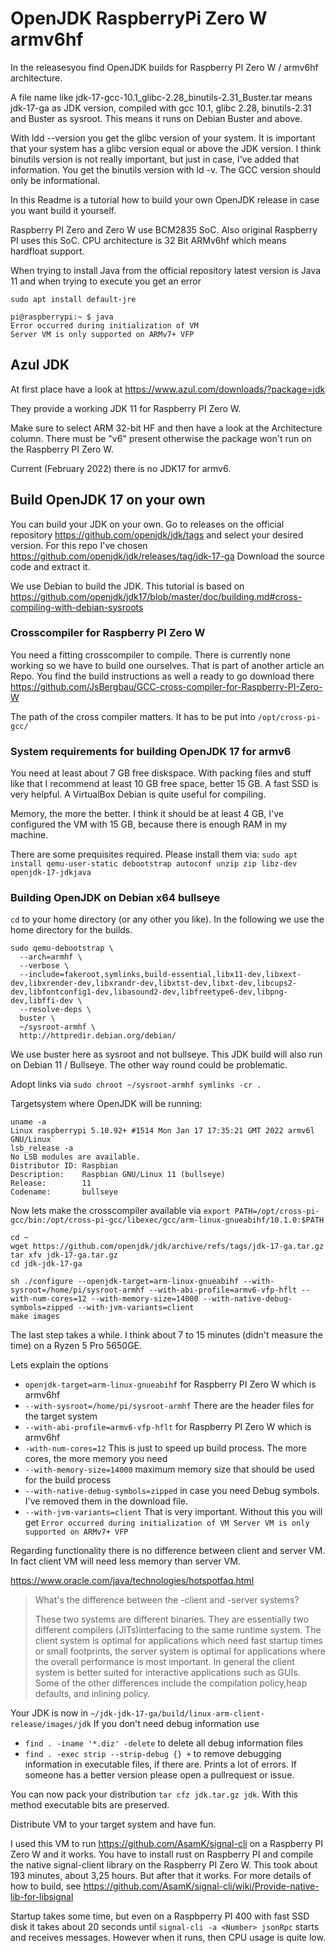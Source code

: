 # OpenJDK RaspberryPi Zero W armv6hf
In the releasesyou find OpenJDK builds for Raspberry PI Zero W / armv6hf architecture.

A file name like jdk-17-gcc-10.1_glibc-2.28_binutils-2.31_Buster.tar means jdk-17-ga as JDK version, compiled with gcc 10.1, glibc 2.28, binutils-2.31 and Buster as sysroot. This means it runs on Debian Buster and above.

With ldd --version you get the glibc version of your system. It is important that your system has a glibc version equal or above the JDK version. I think binutils version is not really important, but just in case, I've added that information. You get the binutils version with ld -v. The GCC version should only be informational.

In this Readme is a tutorial how to build your own OpenJDK release in case you want build it yourself.

Raspberry PI Zero and Zero W use BCM2835 SoC. Also original Raspberry PI uses this SoC. CPU architecture is 32 Bit ARMv6hf which means hardfloat support. 

When trying to install Java from the official repository latest version is Java 11 and when trying to execute you get an error

```
sudo apt install default-jre

pi@raspberrypi:~ $ java
Error occurred during initialization of VM
Server VM is only supported on ARMv7+ VFP
```

## Azul JDK

At first place have a look at https://www.azul.com/downloads/?package=jdk

They provide a working JDK 11 for Raspberry PI Zero W.

Make sure to select ARM 32-bit HF and then have a look at the Architecture column. There must be "v6" present otherwise the package won't run on the Raspberry PI Zero W.

Current (February 2022) there is no JDK17 for armv6.

## Build OpenJDK 17 on your own

You can build your JDK on your own. Go to releases on the official repository https://github.com/openjdk/jdk/tags and select your desired version. For this repo I've chosen https://github.com/openjdk/jdk/releases/tag/jdk-17-ga 
Download the source code and extract it.

We use Debian to build the JDK. This tutorial is based on https://github.com/openjdk/jdk17/blob/master/doc/building.md#cross-compiling-with-debian-sysroots

### Crosscompiler for Raspberry PI Zero W

You need a fitting crosscompiler to compile. There is currently none working so we have to build one ourselves. That is part of another article an Repo. You find the build instructions as well a ready to go download there https://github.com/JsBergbau/GCC-cross-compiler-for-Raspberry-PI-Zero-W

The path of the cross compiler matters. It has to be put into `/opt/cross-pi-gcc/`

### System requirements for building OpenJDK 17 for armv6

You need at least about 7 GB free diskspace. With packing files and stuff like that I recommend at least 10 GB free space, better 15 GB. A fast SSD is very helpful. A VirtualBox Debian is quite useful for compiling. 

Memory, the more the better. I think it should be at least 4 GB, I've configured the VM with 15 GB, because there is enough RAM in my machine.

There are some prequisites required. Please install them via:
`sudo apt install qemu-user-static debootstrap autoconf unzip zip libz-dev openjdk-17-jdkjava`

### Building OpenJDK on Debian x64 bullseye

`cd` to your home directory (or any other you like). In the following we use the home directory for the builds.

```
sudo qemu-debootstrap \
  --arch=armhf \
  --verbose \
  --include=fakeroot,symlinks,build-essential,libx11-dev,libxext-dev,libxrender-dev,libxrandr-dev,libxtst-dev,libxt-dev,libcups2-dev,libfontconfig1-dev,libasound2-dev,libfreetype6-dev,libpng-dev,libffi-dev \
  --resolve-deps \
  buster \
  ~/sysroot-armhf \
  http://httpredir.debian.org/debian/
```
We use buster here as sysroot and not bullseye. This JDK build will also run on Debian 11 / Bullseye. The other way round could be problematic.

Adopt links via `sudo chroot ~/sysroot-armhf symlinks -cr .`

Targetsystem where OpenJDK will be running:
```
uname -a
Linux raspberrypi 5.10.92+ #1514 Mon Jan 17 17:35:21 GMT 2022 armv6l GNU/Linux`
lsb_release -a
No LSB modules are available.
Distributor ID: Raspbian
Description:    Raspbian GNU/Linux 11 (bullseye)
Release:        11
Codename:       bullseye
```

Now lets make the crosscompiler available via 
`export PATH=/opt/cross-pi-gcc/bin:/opt/cross-pi-gcc/libexec/gcc/arm-linux-gnueabihf/10.1.0:$PATH`

```
cd ~
wget https://github.com/openjdk/jdk/archive/refs/tags/jdk-17-ga.tar.gz
tar xfv jdk-17-ga.tar.gz
cd jdk-jdk-17-ga

sh ./configure --openjdk-target=arm-linux-gnueabihf --with-sysroot=/home/pi/sysroot-armhf --with-abi-profile=armv6-vfp-hflt --with-num-cores=12 --with-memory-size=14000 --with-native-debug-symbols=zipped --with-jvm-variants=client
make images
```

The last step takes a while. I think about 7 to 15 minutes (didn't measure the time) on a Ryzen 5 Pro 5650GE.

Lets explain the options
* `openjdk-target=arm-linux-gnueabihf` for Raspberry PI Zero W which is armv6hf
* `--with-sysroot=/home/pi/sysroot-armhf` There are the header files for the target system
* `--with-abi-profile=armv6-vfp-hflt` for Raspberry PI Zero W which is armv6hf
* `-with-num-cores=12` This is just to speed up build process. The more cores, the more memory you need 
* `--with-memory-size=14000` maximum memory size that should be used for the build process
* `--with-native-debug-symbols=zipped` in case you need Debug symbols. I've removed them in the download file.
* `--with-jvm-variants=client` That is very important. Without this you will get ```Error occurred during initialization of VM
Server VM is only supported on ARMv7+ VFP```

Regarding functionality there is no difference between client and server VM. In fact client VM will need less memory than server VM.

https://www.oracle.com/java/technologies/hotspotfaq.html

> What's the difference between the -client and -server systems?
> 
> These two systems are different binaries. They are essentially two different compilers (JITs)interfacing to the same runtime system. The client system is optimal for applications which need fast startup times or small footprints, the server system is optimal for applications where the overall performance is most important. In general the client system is better suited for interactive applications such as GUIs. Some of the other differences include the compilation policy,heap defaults, and inlining policy.


Your JDK is now in `~/jdk-jdk-17-ga/build/linux-arm-client-release/images/jdk`
If you don't need debug information use 
* `find . -iname '*.diz' -delete` to delete all debug information files
* `find . -exec strip --strip-debug {} +` to remove debugging information in executable files, if there are. Prints a lot of errors. If someone has a better version please open a pullrequest or issue.

You can now pack your distribution `tar cfz jdk.tar.gz jdk`. With this method executable bits are preserved.

Distribute VM to your target system and have fun. 

I used this VM to run https://github.com/AsamK/signal-cli on a Raspberry PI Zero W and it works. You have to install rust on Raspberry PI and compile the native signal-client library on the Raspberry PI Zero W. This took about 193 minutes, about 3,25 hours. But after that it works. For more details of how to build, see https://github.com/AsamK/signal-cli/wiki/Provide-native-lib-for-libsignal

Startup takes some time, but even on a Raspbperry PI 400 with fast SSD disk it takes about 20 seconds until `signal-cli -a <Number> jsonRpc` starts and receives messages. However when it runs, then CPU usage is quite low.







